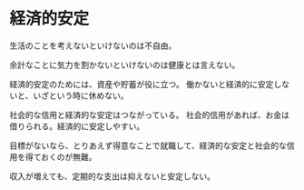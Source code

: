 # 経済的安定

生活のことを考えないといけないのは不自由。

余計なことに気力を割かないといけないのは健康とは言えない。

経済的安定のためには、資産や貯蓄が役に立つ。
働かないと経済的に安定しないと、いざという時に休めない。

社会的な信用と経済的な安定はつながっている。
社会的信用があれば、お金は借りられる。経済的に安定しやすい。

目標がないなら、とりあえず得意なことで就職して、経済的な安定と社会的な信用を得ておくのが無難。

収入が増えても、定期的な支出は抑えないと安定しない。
